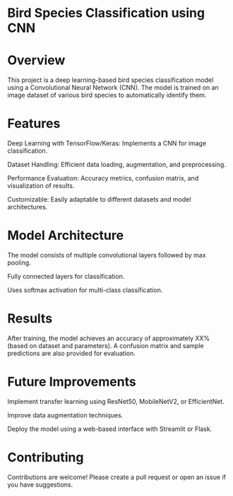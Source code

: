 # Bird Species Classification using CNN

# Overview

This project is a deep learning-based bird species classification model using a Convolutional Neural Network (CNN). The model is trained on an image dataset of various bird species to automatically identify them.

# Features

Deep Learning with TensorFlow/Keras: Implements a CNN for image classification.

Dataset Handling: Efficient data loading, augmentation, and preprocessing.

Performance Evaluation: Accuracy metrics, confusion matrix, and visualization of results.

Customizable: Easily adaptable to different datasets and model architectures.

# Model Architecture

The model consists of multiple convolutional layers followed by max pooling.

Fully connected layers for classification.

Uses softmax activation for multi-class classification.

# Results

After training, the model achieves an accuracy of approximately XX% (based on dataset and parameters). A confusion matrix and sample predictions are also provided for evaluation.

# Future Improvements

Implement transfer learning using ResNet50, MobileNetV2, or EfficientNet.

Improve data augmentation techniques.

Deploy the model using a web-based interface with Streamlit or Flask.

# Contributing

Contributions are welcome! Please create a pull request or open an issue if you have suggestions.
